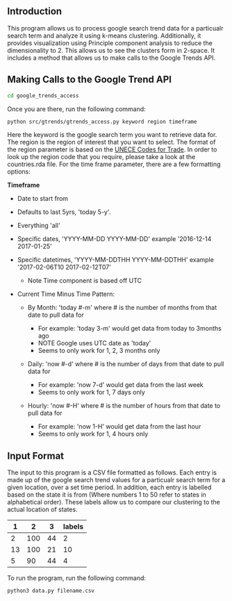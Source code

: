 ## Introduction
This program allows us to process google search trend data for a particualr search term and analyze it using k-means clustering.  Additionally, it provides visualization using Principle component analysis to reduce the dimensionality to 2.  This allows us to see the clusters form in 2-space.  It includes a method that allows us to make calls to the Google Trends API.


## Making Calls to the Google Trend API

```bash
cd google_trends_access
```
Once you are there, run the following command:
```bash
python src/gtrends/gtrends_access.py keyword region timeframe
```
Here the keyword is the google search term you want to retrieve data for.  The region is the region of interest that you want to select.  The format of the region parameter is based on the [UNECE Codes for Trade](http://www.unece.org/cefact/codesfortrade/codes_index.html).  In order to look up the region code that you require, please take a look at the countries.rda file.  For the time frame parameter, there are a few formatting options:

**Timeframe**

* Date to start from

* Defaults to last 5yrs, 'today 5-y'.

* Everything 'all'

* Specific dates, 'YYYY-MM-DD YYYY-MM-DD' example '2016-12-14 2017-01-25'

* Specific datetimes, 'YYYY-MM-DDTHH YYYY-MM-DDTHH' example '2017-02-06T10 2017-02-12T07'

   * Note Time component is based off UTC
* Current Time Minus Time Pattern:

    * By Month: 'today #-m' where # is the number of months from that date to pull data for

        * For example: 'today 3-m' would get data from today to 3months ago
        * NOTE Google uses UTC date as 'today'
        * Seems to only work for 1, 2, 3 months only
    * Daily: 'now #-d' where # is the number of days from that date to pull data for
        * For example: 'now 7-d' would get data from the last week
        * Seems to only work for 1, 7 days only
    * Hourly: 'now #-H' where # is the number of hours from that date to pull data for

        * For example: 'now 1-H' would get data from the last hour
        * Seems to only work for 1, 4 hours only


## Input Format
 The input to this program is a CSV file formatted as follows.  Each entry is made up of the google search trend values for a particualr search term for a given location, over a set time period.  In addition, each entry is labelled based on the state it is from (Where numbers 1 to 50 refer to states in alphabetical order).  These labels allow us to compare our clustering to the actual location of states.  

1 | 2 | 3 | labels
------------ | ------------- | ------------- | -------------
2 | 100 | 44 | 2
13 | 100 | 21 | 10
5 | 90 | 44 | 4

To run the program, run the following command: 
```bash
python3 data.py filename.csv
```
